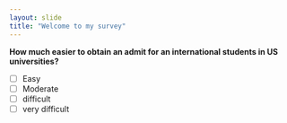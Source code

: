 ```yaml
---
layout: slide
title: "Welcome to my survey"
---
```

**How much easier to obtain an admit for an international students in US universities?**
- [ ] Easy
- [ ] Moderate
- [ ] difficult
- [ ] very difficult
